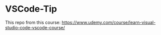 # VSCode-Tip

This repo from this course: https://www.udemy.com/course/learn-visual-studio-code-vscode-course/
